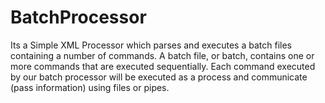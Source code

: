 # BatchProcessor
Its a Simple XML Processor which parses and executes a batch files containing a number of commands.
A batch file, or batch, contains one or more commands that are executed sequentially.
Each command executed by our batch processor will be executed as a process and communicate (pass information) 
using files or pipes.
